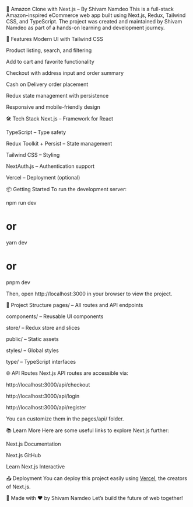 🛒 Amazon Clone with Next.js – By Shivam Namdeo
This is a full-stack Amazon-inspired eCommerce web app built using Next.js, Redux, Tailwind CSS, and TypeScript. The project was created and maintained by Shivam Namdeo as part of a hands-on learning and development journey.

🚀 Features
Modern UI with Tailwind CSS

Product listing, search, and filtering

Add to cart and favorite functionality

Checkout with address input and order summary

Cash on Delivery order placement

Redux state management with persistence

Responsive and mobile-friendly design

🛠️ Tech Stack
Next.js – Framework for React

TypeScript – Type safety

Redux Toolkit + Persist – State management

Tailwind CSS – Styling

NextAuth.js – Authentication support

Vercel – Deployment (optional)

📦 Getting Started
To run the development server:

npm run dev
# or
yarn dev
# or
pnpm dev

Then, open http://localhost:3000 in your browser to view the project.

📂 Project Structure
pages/ – All routes and API endpoints

components/ – Reusable UI components

store/ – Redux store and slices

public/ – Static assets

styles/ – Global styles

type/ – TypeScript interfaces

🌐 API Routes
Next.js API routes are accessible via:

http://localhost:3000/api/checkout

http://localhost:3000/api/login

http://localhost:3000/api/register

You can customize them in the pages/api/ folder.

📚 Learn More
Here are some useful links to explore Next.js further:

Next.js Documentation

Next.js GitHub

Learn Next.js Interactive

📤 Deployment
You can deploy this project easily using [Vercel]([url](https://vercel.com/)), the creators of Next.js.


🙌 Made with ❤️ by Shivam Namdeo
Let’s build the future of web together!

